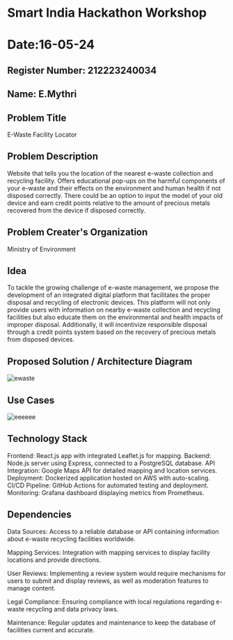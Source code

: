 # Smart India Hackathon Workshop
# Date:16-05-24
## Register Number: 212223240034
## Name: E.Mythri
## Problem Title
E-Waste Facility Locator
## Problem Description
Website that tells you the location of the nearest e-waste collection and recycling facility. Offers educational pop-ups on the harmful components of your e-waste and their effects on the environment and human health if not disposed correctly. There could be an option to input the model of your old device and earn credit points relative to the amount of precious metals recovered from the device if disposed correctly.
## Problem Creater's Organization
Ministry of Environment

## Idea

To tackle the growing challenge of e-waste management, we propose the development of an integrated digital platform that facilitates the proper disposal and recycling of electronic devices. This platform will not only provide users with information on nearby e-waste collection and recycling facilities but also educate them on the environmental and health impacts of improper disposal. Additionally, it will incentivize responsible disposal through a credit points system based on the recovery of precious metals from disposed devices.

## Proposed Solution / Architecture Diagram
![ewaste](https://github.com/mythriekkaluri2005/SIHPS/assets/150231422/d718dcec-4b0f-4b71-a536-2b1c1ac077d4)


## Use Cases
![eeeeee](https://github.com/mythriekkaluri2005/SIHPS/assets/150231422/93c0fbec-eac5-40f8-96a6-98aaab390f00)



## Technology Stack
Frontend: React.js app with integrated Leaflet.js for mapping.
Backend: Node.js server using Express, connected to a PostgreSQL database.
API Integration: Google Maps API for detailed mapping and location services.
Deployment: Dockerized application hosted on AWS with auto-scaling.
CI/CD Pipeline: GitHub Actions for automated testing and deployment.
Monitoring: Grafana dashboard displaying metrics from Prometheus.


## Dependencies
Data Sources: Access to a reliable database or API containing information about e-waste recycling facilities worldwide.

Mapping Services: Integration with mapping services to display facility locations and provide directions.

User Reviews: Implementing a review system would require mechanisms for users to submit and display reviews, as well as moderation features to manage content.

Legal Compliance: Ensuring compliance with local regulations regarding e-waste recycling and data privacy laws.

Maintenance: Regular updates and maintenance to keep the database of facilities current and accurate.


